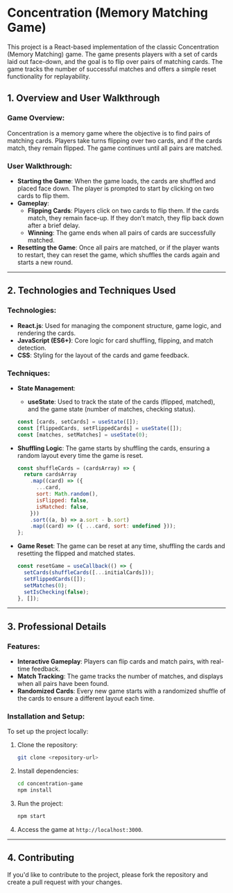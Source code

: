 # Concentration (Memory Matching Game)

This project is a React-based implementation of the classic Concentration (Memory Matching) game. The game presents players with a set of cards laid out face-down, and the goal is to flip over pairs of matching cards. The game tracks the number of successful matches and offers a simple reset functionality for replayability.

## 1. Overview and User Walkthrough

### Game Overview:

Concentration is a memory game where the objective is to find pairs of matching cards. Players take turns flipping over two cards, and if the cards match, they remain flipped. The game continues until all pairs are matched.

### User Walkthrough:

- **Starting the Game**: When the game loads, the cards are shuffled and placed face down. The player is prompted to start by clicking on two cards to flip them.
- **Gameplay**:
  - **Flipping Cards**: Players click on two cards to flip them. If the cards match, they remain face-up. If they don’t match, they flip back down after a brief delay.
  - **Winning**: The game ends when all pairs of cards are successfully matched.
- **Resetting the Game**: Once all pairs are matched, or if the player wants to restart, they can reset the game, which shuffles the cards again and starts a new round.

---

## 2. Technologies and Techniques Used

### Technologies:

- **React.js**: Used for managing the component structure, game logic, and rendering the cards.
- **JavaScript (ES6+)**: Core logic for card shuffling, flipping, and match detection.
- **CSS**: Styling for the layout of the cards and game feedback.

### Techniques:

- **State Management**:

  - **useState**: Used to track the state of the cards (flipped, matched), and the game state (number of matches, checking status).

  ```javascript
  const [cards, setCards] = useState([]);
  const [flippedCards, setFlippedCards] = useState([]);
  const [matches, setMatches] = useState(0);
  ```

- **Shuffling Logic**:
  The game starts by shuffling the cards, ensuring a random layout every time the game is reset.

  ```javascript
  const shuffleCards = (cardsArray) => {
    return cardsArray
      .map((card) => ({
        ...card,
        sort: Math.random(),
        isFlipped: false,
        isMatched: false,
      }))
      .sort((a, b) => a.sort - b.sort)
      .map((card) => ({ ...card, sort: undefined }));
  };
  ```

- **Game Reset**:
  The game can be reset at any time, shuffling the cards and resetting the flipped and matched states.

  ```javascript
  const resetGame = useCallback(() => {
    setCards(shuffleCards([...initialCards]));
    setFlippedCards([]);
    setMatches(0);
    setIsChecking(false);
  }, []);
  ```

---

## 3. Professional Details

### Features:

- **Interactive Gameplay**: Players can flip cards and match pairs, with real-time feedback.
- **Match Tracking**: The game tracks the number of matches, and displays when all pairs have been found.
- **Randomized Cards**: Every new game starts with a randomized shuffle of the cards to ensure a different layout each time.

### Installation and Setup:

To set up the project locally:

1. Clone the repository:
   ```bash
   git clone <repository-url>
   ```
2. Install dependencies:
   ```bash
   cd concentration-game
   npm install
   ```
3. Run the project:
   ```bash
   npm start
   ```
4. Access the game at `http://localhost:3000`.

---

## 4. Contributing

If you'd like to contribute to the project, please fork the repository and create a pull request with your changes.
